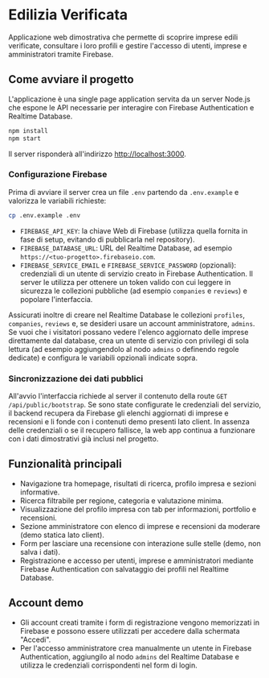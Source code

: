 # Edilizia Verificata

Applicazione web dimostrativa che permette di scoprire imprese edili verificate, consultare i loro profili e gestire l'accesso di utenti, imprese e amministratori tramite Firebase.

## Come avviare il progetto

L'applicazione è una single page application servita da un server Node.js che espone le API necessarie per interagire con Firebase Authentication e Realtime Database.

```bash
npm install
npm start
```

Il server risponderà all'indirizzo [http://localhost:3000](http://localhost:3000).

### Configurazione Firebase

Prima di avviare il server crea un file `.env` partendo da `.env.example` e valorizza le variabili richieste:

```bash
cp .env.example .env
```

- `FIREBASE_API_KEY`: la chiave Web di Firebase (utilizza quella fornita in fase di setup, evitando di pubblicarla nel repository).
- `FIREBASE_DATABASE_URL`: URL del Realtime Database, ad esempio `https://<tuo-progetto>.firebaseio.com`.
- `FIREBASE_SERVICE_EMAIL` e `FIREBASE_SERVICE_PASSWORD` (opzionali): credenziali di un utente di servizio creato in Firebase Authentication. Il server le utilizza per ottenere un token valido con cui leggere in sicurezza le collezioni pubbliche (ad esempio `companies` e `reviews`) e popolare l'interfaccia.

Assicurati inoltre di creare nel Realtime Database le collezioni `profiles`, `companies`, `reviews` e, se desideri usare un account amministratore, `admins`. Se vuoi che i visitatori possano vedere l'elenco aggiornato delle imprese direttamente dal database, crea un utente di servizio con privilegi di sola lettura (ad esempio aggiungendolo al nodo `admins` o definendo regole dedicate) e configura le variabili opzionali indicate sopra.

### Sincronizzazione dei dati pubblici

All'avvio l'interfaccia richiede al server il contenuto della route `GET /api/public/bootstrap`. Se sono state configurate le credenziali del servizio, il backend recupera da Firebase gli elenchi aggiornati di imprese e recensioni e li fonde con i contenuti demo presenti lato client. In assenza delle credenziali o se il recupero fallisce, la web app continua a funzionare con i dati dimostrativi già inclusi nel progetto.

## Funzionalità principali

- Navigazione tra homepage, risultati di ricerca, profilo impresa e sezioni informative.
- Ricerca filtrabile per regione, categoria e valutazione minima.
- Visualizzazione del profilo impresa con tab per informazioni, portfolio e recensioni.
- Sezione amministratore con elenco di imprese e recensioni da moderare (demo statica lato client).
- Form per lasciare una recensione con interazione sulle stelle (demo, non salva i dati).
- Registrazione e accesso per utenti, imprese e amministratori mediante Firebase Authentication con salvataggio dei profili nel Realtime Database.

## Account demo

- Gli account creati tramite i form di registrazione vengono memorizzati in Firebase e possono essere utilizzati per accedere dalla schermata "Accedi".
- Per l'accesso amministratore crea manualmente un utente in Firebase Authentication, aggiungilo al nodo `admins` del Realtime Database e utilizza le credenziali corrispondenti nel form di login.
